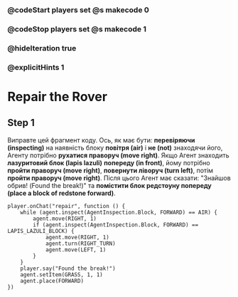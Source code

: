 ### @codeStart players set @s makecode 0
### @codeStop players set @s makecode 1

### @hideIteration true 
### @explicitHints 1


# Repair the Rover 

## Step 1
Виправте цей фрагмент коду. Ось, як має бути: **перевіряючи (inspecting)** на наявність блоку **повітря (air)** і **не (not)** знаходячи його, Агенту потрібно **рухатися праворуч (move right)**. Якщо Агент знаходить **лазуритовий блок (lapis lazuli)** **попереду (in front)**, йому потрібно **пройти праворуч (move right)**, **повернути ліворуч (turn left)**, потім **пройти праворуч (move right)**. Після цього Агент має сказати: "Знайшов обрив! (Found the break!)" та **помістити блок редстоуну попереду (place a block of redstone forward)**.


```template
player.onChat("repair", function () {
    while (agent.inspect(AgentInspection.Block, FORWARD) == AIR) {
        agent.move(RIGHT, 1)
        if (agent.inspect(AgentInspection.Block, FORWARD) == LAPIS_LAZULI_BLOCK) {
            agent.move(RIGHT, 1)
            agent.turn(RIGHT_TURN)
            agent.move(LEFT, 1)
        }
    }
    player.say("Found the break!")
    agent.setItem(GRASS, 1, 1)
    agent.place(FORWARD)
})
```
